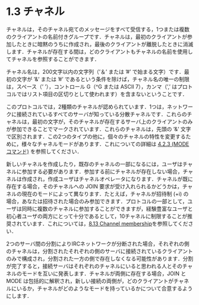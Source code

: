 # 1.3 チャネル

チャネルは，そのチャネル宛てのメッセージをすべて受信する，1つまたは複数のクライアントの名前付きグループです．チャネルは，最初のクライアントが参加したときに暗黙のうちに作成され，最後のクライアントが離脱したときに消滅します．チャネルが存在する間は，どのクライアントもチャネルの名前を使用してチャネルを参照することができます．

チャネル名は，200文字以内の文字列（’＆’ または ’#’ で始まる文字）です．最初の文字が ’&’ または ’#’ であるという条件を除けば，チャネル名の唯一の制限は，スペース（’ ’），コントロール G（^G または ASCII 7），カンマ（’,’ はプロトコルではリスト項目の区切りとして使われます）を含まないということです．

このプロトコルでは，2種類のチャネルが認められています．1つは，ネットワークに接続されているすべてのサーバが知っている分散チャネルです．これらのチャネルは，最初の文字が，そのチャネルが存在するサーバ上のクライアントのみが参加できることでマークされています．これらのチャネルは，先頭の ’&’ 文字で区別されます．この2つのタイプの他に，個々のチャネルの特性を変更するために，様々なチャネルモードがあります．これについての詳細は [4.2.3 (MODE コマンド)](#423-mode-message) を参照してください．

新しいチャネルを作成したり，既存のチャネルの一部になるには，ユーザはチャネルに参加する必要があります．参加する前にチャネルが存在しない場合，チャネルは作成され，作成ユーザはチャネルオペレータになります．チャネルが既に存在する場合，そのチャネルへの JOIN 要求が受け入れられるかどうかは，チャネルの現在のモードによって異なります．たとえば，チャネルが招待制 (+i) の場合，あなたは招待された場合のみ参加できます．プロトコルの一部として，ユーザは同時に複数のチャネルに参加することができますが，経験豊富なユーザと初心者ユーザの両方にとって十分であるとして，10チャネルに制限することが推奨されています．これについては，[8.13 Channel membership](#813-channel-membership)を参照してください．

2つのサーバ間の分割によりIRCネットワークが分断された場合，それぞれの側のチャネルは，分割されたそれぞれの側のサーバに接続されているクライアントのみで構成され，分割された一方の側で存在しなくなる可能性があります．分割が完了すると，接続サーバはそれぞれのチャネルにいると思われる人とそのチャネルのモードを互いに発表します．チャネルが両側に存在する場合，JOIN と MODE は包括的に解釈され，新しい接続の両側が，どのクライアントがチャネルにいるか，チャネルがどのようなモードを持っているかについて合意するようにします．
